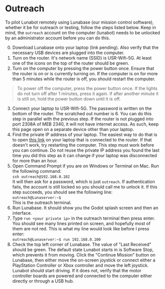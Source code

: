# Outreach

To pilot Lunabot remotely using Lunabase (our mission control software), whether it be for outreach or testing, follow the steps listed below. Keep in mind, the `outreach` account on the computer (lunabot) needs to be unlocked by an administrator account before you can do this.

0. Download Lunabase onto your laptop (link pending). Also verify that the necessary USB devices are plugged into the computer.
1. Turn on the router. It's network name (SSID) is USR-Wifi-5G. At least one of the icons on the top of the router should be green.
2. Turn on the computer by pressing the power button once. Ensure that the router is on or is currently turning on. If the computer is on for more than 5 minutes while the router is off, you should restart the computer.

> To power off the computer, press the power button once. If the lights do not turn off after 1 minutes, press it again. If after another minute it is still on, hold the power button down until it is off.

3. Connect your laptop to USR-Wifi-5G. The password is written on the bottom of the router. The scratched out number is 6. You can do this step in parallel with the previous step. If the router is not plugged into port 2308A of MEB 2340, it will not have internet access. As such, keep this page open on a separate device other than your laptop.
4. Find the private IP address of your laptop. The easiest way to do that is to open [this link](http://192.168.0.102/ip) on your laptop that is connected to the router. If that doesn't work, try restarting the computer. This step must work before you can continue. Do not reuse the private IP address you found the last time you did this step as it can change if your laptop was disconnected for more than an hour.
5. Open Command Prompt if you are on Windows or Terminal on Mac. Run the following command:  
`ssh outreach@192.168.0.102`  
It will then ask for a password, which is just `outreach`. If authentication fails, the account is still locked so you should call me to unlock it. If this step succeeds, you should see the following line:  
`outreach@Lunaserver:~$ `  
This is the outreach terminal.
6. Run Lunabase. It should show you the Godot splash screen and then an interface.
7. Type `run <your private ip>` in the outreach terminal then press enter. You should see many lines printed on screen, and hopefully most of them are not red. This is what my line would look like before I press enter:  
`outreach@Lunaserver:~$ run 192.168.0.100`
8. Check the top left corner of Lunabase. The value of "Last Received" should be green. The default state Lunabot starts in is Software Stop, which prevents it from moving. Click the "Continue Mission" button on Lunabase, then either move the on-screen joystick or connect either a PlayStation Controller or Xbox controller and move the left joystick. Lunabot should start driving. If it does not, verify that the motor controller boards are powered and connected to the computer either directly or through a USB hub.
